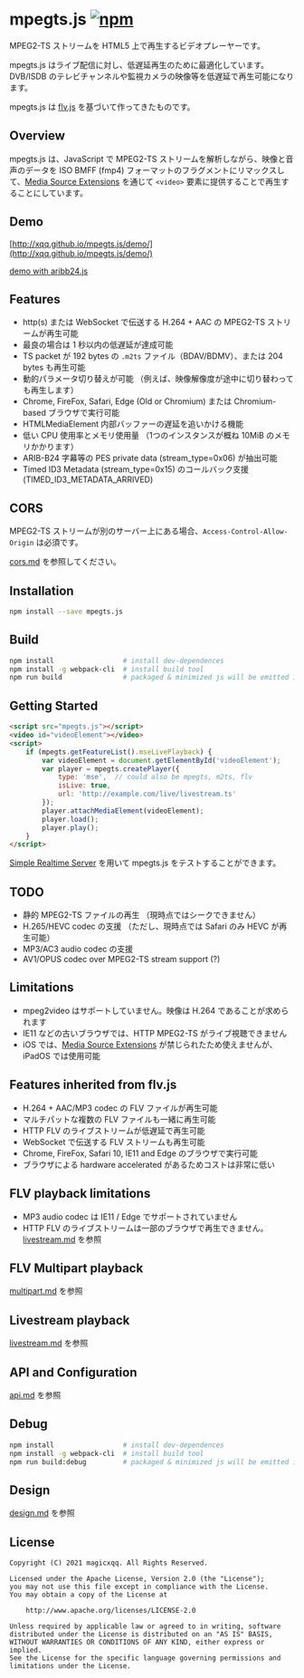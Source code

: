 mpegts.js  [![npm](https://img.shields.io/npm/v/mpegts.js.svg?style=flat)](https://www.npmjs.com/package/mpegts.js)
======
MPEG2-TS ストリームを HTML5 上で再生するビデオプレーヤーです。

mpegts.js はライブ配信に対し、低遅延再生のために最適化しています。DVB/ISDB のテレビチャンネルや監視カメラの映像等を低遅延で再生可能になります。

mpegts.js は [flv.js](https://github.com/bilibili/flv.js) を基づいて作ってきたものです。

## Overview
mpegts.js は、JavaScript で MPEG2-TS ストリームを解析しながら、映像と音声のデータを ISO BMFF (fmp4) フォーマットのフラグメントにリマックスして、[Media Source Extensions][] を通じて `<video>` 要素に提供することで再生することにしています。

[Media Source Extensions]: https://w3c.github.io/media-source/

## Demo
[http://xqq.github.io/mpegts.js/demo/](http://xqq.github.io/mpegts.js/demo/)

[demo with aribb24.js](http://xqq.github.io/mpegts.js/demo/arib.html)

## Features
- http(s) または WebSocket で伝送する H.264 + AAC の MPEG2-TS ストリームが再生可能
- 最良の場合は 1 秒以内の低遅延が達成可能
- TS packet が 192 bytes の `.m2ts` ファイル（BDAV/BDMV）、または 204 bytes も再生可能
- 動的パラメータ切り替えが可能 （例えば、映像解像度が途中に切り替わっても再生します）
- Chrome, FireFox, Safari, Edge (Old or Chromium) または Chromium-based ブラウザで実行可能
- HTMLMediaElement 内部バッファーの遅延を追いかける機能
- 低い CPU 使用率とメモリ使用量 （1つのインスタンスが概ね 10MiB のメモリかかります）
- ARIB-B24 字幕等の PES private data (stream_type=0x06) が抽出可能
- Timed ID3 Metadata (stream_type=0x15) のコールバック支援 (TIMED_ID3_METADATA_ARRIVED)

## CORS
MPEG2-TS ストリームが別のサーバー上にある場合、`Access-Control-Allow-Origin` は必須です。

[cors.md](docs/cors.md) を参照してください。

## Installation
```bash
npm install --save mpegts.js
```

## Build
```bash
npm install                 # install dev-dependences
npm install -g webpack-cli  # install build tool
npm run build               # packaged & minimized js will be emitted in dist folder
```

## Getting Started
```html
<script src="mpegts.js"></script>
<video id="videoElement"></video>
<script>
    if (mpegts.getFeatureList().mseLivePlayback) {
        var videoElement = document.getElementById('videoElement');
        var player = mpegts.createPlayer({
            type: 'mse',  // could also be mpegts, m2ts, flv
            isLive: true,
            url: 'http://example.com/live/livestream.ts'
        });
        player.attachMediaElement(videoElement);
        player.load();
        player.play();
    }
</script>
```
[Simple Realtime Server](https://github.com/ossrs/srs/) を用いて mpegts.js をテストすることができます。

## TODO
- 静的 MPEG2-TS ファイルの再生 （現時点ではシークできません）
- H.265/HEVC codec の支援 （ただし、現時点では Safari のみ HEVC が再生可能）
- MP3/AC3 audio codec の支援
- AV1/OPUS codec over MPEG2-TS stream support (?)

## Limitations
- mpeg2video はサポートしていません。映像は H.264 であることが求められます
- IE11 などの古いブラウザでは、HTTP MPEG2-TS がライブ視聴できません
- iOS では、[Media Source Extensions][] が禁じられたため使えませんが、iPadOS では使用可能

## Features inherited from flv.js
- H.264 + AAC/MP3 codec の FLV ファイルが再生可能
- マルチパットな複数の FLV ファイルも一緒に再生可能
- HTTP FLV のライブストリームが低遅延で再生可能
- WebSocket で伝送する FLV ストリームも再生可能
- Chrome, FireFox, Safari 10, IE11 and Edge のブラウザで実行可能
- ブラウザによる hardware accelerated があるためコストは非常に低い

## FLV playback limitations
- MP3 audio codec は IE11 / Edge でサポートされていません
- HTTP FLV のライブストリームは一部のブラウザで再生できません。[livestream.md](docs/livestream.md) を参照

## FLV Multipart playback
[multipart.md](docs/multipart.md) を参照

## Livestream playback
[livestream.md](docs/livestream.md) を参照

## API and Configuration
[api.md](docs/api.md) を参照

## Debug
```bash
npm install                 # install dev-dependences
npm install -g webpack-cli  # install build tool
npm run build:debug         # packaged & minimized js will be emitted in dist folder
```

## Design
[design.md](docs/design.md) を参照

## License
```
Copyright (C) 2021 magicxqq. All Rights Reserved.

Licensed under the Apache License, Version 2.0 (the "License");
you may not use this file except in compliance with the License.
You may obtain a copy of the License at

    http://www.apache.org/licenses/LICENSE-2.0

Unless required by applicable law or agreed to in writing, software
distributed under the License is distributed on an "AS IS" BASIS,
WITHOUT WARRANTIES OR CONDITIONS OF ANY KIND, either express or implied.
See the License for the specific language governing permissions and
limitations under the License.
```